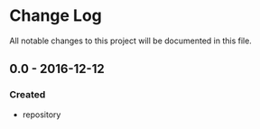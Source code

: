 # Change Log
All notable changes to this project will be documented in this file.

## 0.0 - 2016-12-12
### Created
- repository
